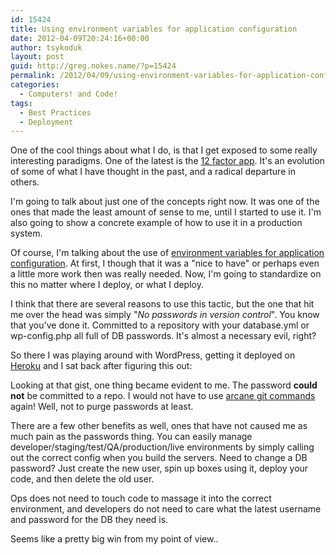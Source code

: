 ```yaml
---
id: 15424
title: Using environment variables for application configuration
date: 2012-04-09T20:24:16+00:00
author: tsykoduk
layout: post
guid: http://greg.nokes.name/?p=15424
permalink: /2012/04/09/using-environment-variables-for-application-configuration/
categories:
  - Computers! and Code!
tags:
  - Best Practices
  - Deployment
---
```

<p>One of the cool things about what I do, is that I get exposed to some really interesting paradigms. One of the latest is the <a href="http://www.12factor.net/">12 factor app</a>. It's an evolution of some of what I have thought in the past, and a radical departure in others.

<p>I'm going to talk about just one of the concepts right now. It was one of the ones that made the least amount of sense to me, until I started to use it. I'm also going to show a concrete example of how to use it in a production system.</p>

<p>Of course, I'm talking about the use of <a href="http://www.12factor.net/config">environment variables for application configuration</a>. At first, I though that it was a "nice to have" or perhaps even a little more work then was really needed. Now, I'm going to standardize on this no matter where I deploy, or what I deploy.</p>

<p>I think that there are several reasons to use this tactic, but the one that hit me over the head was simply "<em>No passwords in version control</em>". You know that you've done it. Committed to a repository with your database.yml or wp-config.php all full of DB passwords. It's almost a necessary evil, right?</p>

<p>So there I was playing around with WordPress, getting it deployed on <a href="http://heroku.com">Heroku</a> and I sat back after figuring this out:</p>

<script src="https://gist.github.com/2347227.js"> </script>

<p>Looking at that gist, one thing became evident to me. The password <strong>could not</strong> be committed to a repo. I would not have to use <a href="http://progit.org/book/ch6-4.html">arcane git commands</a> again! Well, not to purge passwords at least.</p> 

<p>There are a few other benefits as well, ones that have not caused me as much pain as the passwords thing. You can easily manage developer/staging/test/QA/production/live environments by simply calling out the correct config when you build the servers. Need to change a DB password? Just create the new user, spin up boxes using it, deploy your code, and then delete the old user.</p>

<p>Ops does not need to touch code to massage it into the correct environment, and developers do not need to care what the latest username and password for the DB they need is.</p>

<p>Seems like a pretty big win from my point of view..</p>